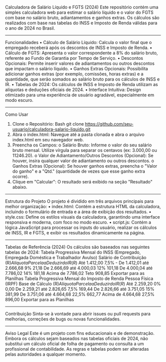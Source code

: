 Calculadora de Salário Líquido e FGTS (2024)
Este repositório contém uma simples calculadora web para estimar o salário líquido e o valor do FGTS com base no salário bruto, adiantamentos e ganhos extras. Os cálculos são realizados com base nas tabelas do INSS e Imposto de Renda válidas para o ano de 2024 no Brasil.
________________________________________
Funcionalidades
•	Cálculo de Salário Líquido: Calcula o valor final que o empregado receberá após os descontos de INSS e Imposto de Renda.
•	Cálculo de FGTS: Apresenta o valor correspondente a 8% do salário bruto, referente ao Fundo de Garantia por Tempo de Serviço.
•	Descontos Opcionais: Permite inserir valores de adiantamentos ou outros descontos que impactam o salário líquido.
•	Ganhos Extras Opcionais: Possibilita adicionar ganhos extras (por exemplo, comissões, horas extras) e a quantidade, que serão somados ao salário bruto para os cálculos de INSS e IR.
•	Tabelas de 2024: Os cálculos de INSS e Imposto de Renda utilizam as alíquotas e deduções oficiais de 2024.
•	Interface Intuitiva: Design otimizado para uma experiência de usuário agradável, especialmente em modo escuro.
________________________________________
Como Usar
1.	Clone o Repositório: 
Bash
git clone https://github.com/seu-usuario/calculadora-salario-liquido.git
2.	Abra o index.html: Navegue até a pasta clonada e abra o arquivo index.html em seu navegador web.
3.	Preencha os Campos: 
o	Salário Bruto: Informe o valor do seu salário bruto mensal. Utilize vírgula para separar os centavos (ex: 3.000,00 ou 11246.20).
o	Valor de Adiantamento/Outros Descontos (Opcional): Se houver, insira qualquer valor de adiantamento ou outros descontos.
o	Ganhos Extras (Opcional): Se houver ganhos extras, preencha o "Valor do ganho" e a "Qtd." (quantidade de vezes que esse ganho extra ocorre).
4.	Clique em "Calcular": O resultado será exibido na seção "Resultado" abaixo.
________________________________________
Estrutura do Projeto
O projeto é dividido em três arquivos principais para melhor organização:
•	index.html: Contém a estrutura HTML da calculadora, incluindo o formulário de entrada e a área de exibição dos resultados.
•	style.css: Define os estilos visuais da calculadora, garantindo uma interface responsiva e moderna, com foco no modo escuro.
•	script.js: Contém a lógica JavaScript para processar os inputs do usuário, realizar os cálculos de INSS, IR e FGTS, e exibir os resultados dinamicamente na página.
________________________________________
Tabelas de Referência (2024)
Os cálculos são baseados nas seguintes tabelas de 2024:
Tabela Progressiva Mensal do INSS (Empregado, Empregada Doméstica e Trabalhador Avulso)
Salário de Contribuição (R$)	Alíquota	Parcela a Deduzir do IR (R$)
Até 1.412,00	7,5%	-
De 1.412,01 até 2.666,68	9%	21,18
De 2.666,69 até 4.000,03	12%	101,18
De 4.000,04 até 7.786,02	14%	181,18
Acima de 7.786,02	Teto	908,85
Exportar para as Planilhas
Tabela Progressiva Mensal do Imposto de Renda Pessoa Física (IRPF)
Base de Cálculo (R$)	Alíquota	Parcela a Deduzir do IR (R$)
Até 2.259,20	0%	0,00
De 2.259,21 até 2.826,65	7,5%	169,44
De 2.826,66 até 3.751,05	15%	381,99
De 3.751,06 até 4.664,68	22,5%	662,77
Acima de 4.664,68	27,5%	896,00
Exportar para as Planilhas
________________________________________
Contribuição
Sinta-se à vontade para abrir issues ou pull requests para melhorias, correções de bugs ou novas funcionalidades.
________________________________________
Aviso Legal
Este é um projeto com fins educacionais e de demonstração. Embora os cálculos sejam baseados nas tabelas oficiais de 2024, não substitui um cálculo oficial de folha de pagamento ou consulta a um profissional de contabilidade. As regras e tabelas podem ser alteradas pelas autoridades a qualquer momento.

